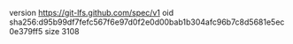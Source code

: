 version https://git-lfs.github.com/spec/v1
oid sha256:d95b99df7fefc567f6e97d0f2e0d00bab1b304afc96b7c8d5681e5ec0e379ff5
size 3108
